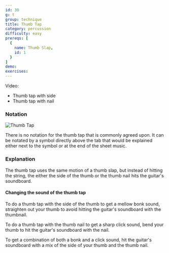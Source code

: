 ```yaml
---
id: 30
g: t
group: technique
title: Thumb Tap
category: percussion
difficulty: easy
prereqs: [
  {
    name: Thumb Slap,
    id: 1
  }
]
demo: 
exercises:
---
```


Video:
- Thumb tap with side
- Thumb tap with nail

### Notation

![Thumb Tap]()

There is no notation for the thumb tap that is commonly agreed upon. It can be notated by a symbol directly above the tab that would be explained either next to the symbol or at the end of the sheet music.

### Explanation

The thumb tap uses the same motion of a thumb slap, but instead of hitting the string, the either the side of the thumb or the thumb nail hits the guitar's <span class="tt" data-tip="the guitar's top, where the soundhole is located">soundboard</span>. 

#### Changing the sound of the thumb tap

To do a thumb tap with the side of the thumb to get a mellow bonk sound, straighten out your thumb to avoid hitting the guitar's soundboard with the thumbnail.

To do a thumb tap with the thumb nail to get a sharp click sound, bend your thumb to hit the guitar's soundboard with the nail.

To get a combination of both a bonk and a click sound, hit the guitar's soundboard with a mix of the side of your thumb and the thumb nail.